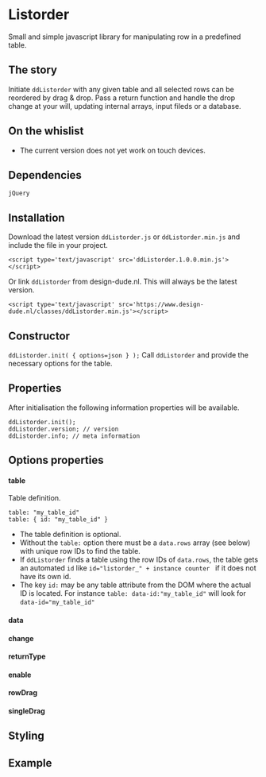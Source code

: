 # Listorder
Small and simple javascript library for manipulating row in a predefined table.

## The story
Initiate ```ddListorder``` with any given table and all selected rows can be reordered by drag & drop. Pass a return function and handle the drop change at your will, updating internal arrays, input fileds or a database.

## On the  whislist
- The current version does not yet work on touch devices.

## Dependencies
```jQuery```

## Installation
Download the latest version ```ddListorder.js``` or ```ddListorder.min.js``` and include the file in your project.
```
<script type='text/javascript' src='ddListorder.1.0.0.min.js'></script>
```
Or link ```ddListorder``` from design-dude.nl. This will always be the latest version.
```
<script type='text/javascript' src='https://www.design-dude.nl/classes/ddListorder.min.js'></script>
```

## Constructor
```ddListorder.init( { options=json } );```
Call ```ddListorder``` and provide the necessary options for the table.

## Properties
After initialisation the following information properties will be available.
```
ddListorder.init();
ddListorder.version; // version
ddListorder.info; // meta information
```

## Options properties
#### table
Table definition.
```
table: "my_table_id"
table: { id: "my_table_id" }
```
- The table definition is optional.
- Without the ```table:``` option there must be a ```data.rows``` array (see below) with unique row IDs to find the table.
- If ```ddListorder``` finds a table using the row IDs of ```data.rows```, the table gets an automated ```id``` like ```id="listorder_" + instance counter ``` if it does not have its own id.
- The key ```id:``` may be any table attribute from the DOM where the actual ID is located. For instance ```table: data-id:"my_table_id"``` will look for ```data-id="my_table_id"```

#### data
#### change
#### returnType
#### enable
#### rowDrag
#### singleDrag

## Styling

## Example
